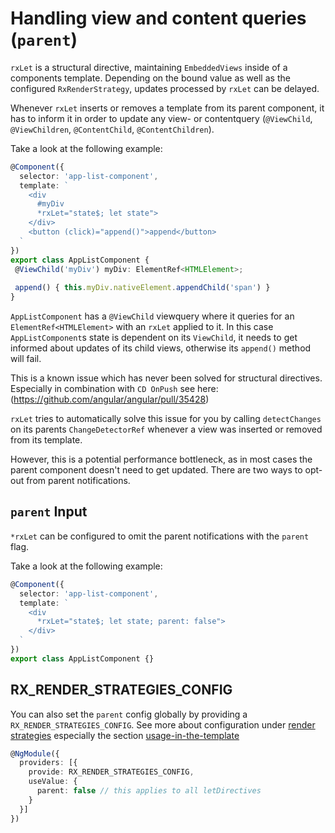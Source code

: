 # Handling view and content queries (`parent`)

`rxLet` is a structural directive, maintaining `EmbeddedViews` inside of a components template.
Depending on the bound value as well as the configured `RxRenderStrategy`, updates processed by `rxLet` can
be delayed.

Whenever `rxLet` inserts or removes a template from its parent component, it has to inform it in order to
update any view- or contentquery (`@ViewChild`, `@ViewChildren`, `@ContentChild`, `@ContentChildren`).

Take a look at the following example:

```ts
@Component({
  selector: 'app-list-component',
  template: `
    <div
      #myDiv
      *rxLet="state$; let state">
    </div>
    <button (click)="append()">append</button>
  `
})
export class AppListComponent {
 @ViewChild('myDiv') myDiv: ElementRef<HTMLElement>;
 
 append() { this.myDiv.nativeElement.appendChild('span') }
}
```

`AppListComponent` has a `@ViewChild` viewquery where it queries for an `ElementRef<HTMLElement>` with an `rxLet` applied to it.
In this case `AppListComponent`s state is dependent on its `ViewChild`, it needs to get informed
about updates of its child views, otherwise its `append()` method will fail.

This is a known issue which has never been solved for structural directives.
Especially in combination with `CD OnPush` see here: (https://github.com/angular/angular/pull/35428)

`rxLet` tries to automatically solve this issue for you by calling `detectChanges` on its parents `ChangeDetectorRef` whenever
a view was inserted or removed from its template.

However, this is a potential performance bottleneck, as in most cases the parent component doesn't need to get updated.
There are two ways to opt-out from parent notifications.

## `parent` Input

`*rxLet` can be configured to omit the parent notifications with the `parent` flag.

Take a look at the following example:

```ts
@Component({
  selector: 'app-list-component',
  template: `
    <div
      *rxLet="state$; let state; parent: false">
    </div>
  `
})
export class AppListComponent {}
```

## RX_RENDER_STRATEGIES_CONFIG

You can also set the `parent` config globally by providing a `RX_RENDER_STRATEGIES_CONFIG`.
See more about configuration under [render strategies](https://github.com/rx-angular/rx-angular/blob/main/libs/cdk/render-strategies/docs/README.md) especially the section [usage-in-the-template](https://github.com/rx-angular/rx-angular/blob/main/libs/cdk/render-strategies/docs/README.md#global)

```ts
@NgModule({
  providers: [{
    provide: RX_RENDER_STRATEGIES_CONFIG,
    useValue: {
      parent: false // this applies to all letDirectives
    }
  }]
})
```
